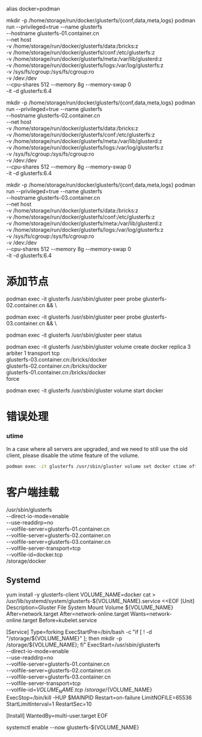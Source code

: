 alias docker=podman

mkdir -p /home/storage/run/docker/glusterfs/{conf,data,meta,logs}
podman run --privileged=true --name glusterfs \
    --hostname glusterfs-01.container.cn \
    --net host \
    -v /home/storage/run/docker/glusterfs/data:/bricks:z \
    -v /home/storage/run/docker/glusterfs/conf:/etc/glusterfs:z \
    -v /home/storage/run/docker/glusterfs/meta:/var/lib/glusterd:z \
    -v /home/storage/run/docker/glusterfs/logs:/var/log/glusterfs:z \
    -v /sys/fs/cgroup:/sys/fs/cgroup:ro \
    -v /dev:/dev \
    --cpu-shares 512 --memory 8g --memory-swap 0 \
    -it -d glusterfs:6.4


mkdir -p /home/storage/run/docker/glusterfs/{conf,data,meta,logs}
podman run --privileged=true --name glusterfs \
    --hostname glusterfs-02.container.cn \
    --net host \
    -v /home/storage/run/docker/glusterfs/data:/bricks:z \
    -v /home/storage/run/docker/glusterfs/conf:/etc/glusterfs:z \
    -v /home/storage/run/docker/glusterfs/meta:/var/lib/glusterd:z \
    -v /home/storage/run/docker/glusterfs/logs:/var/log/glusterfs:z \
    -v /sys/fs/cgroup:/sys/fs/cgroup:ro \
    -v /dev:/dev \
    --cpu-shares 512 --memory 8g --memory-swap 0 \
    -it -d glusterfs:6.4


mkdir -p /home/storage/run/docker/glusterfs/{conf,data,meta,logs}
podman run --privileged=true --name glusterfs \
    --hostname glusterfs-03.container.cn \
    --net host \
    -v /home/storage/run/docker/glusterfs/data:/bricks:z \
    -v /home/storage/run/docker/glusterfs/conf:/etc/glusterfs:z \
    -v /home/storage/run/docker/glusterfs/meta:/var/lib/glusterd:z \
    -v /home/storage/run/docker/glusterfs/logs:/var/log/glusterfs:z \
    -v /sys/fs/cgroup:/sys/fs/cgroup:ro \
    -v /dev:/dev \
    --cpu-shares 512 --memory 8g --memory-swap 0 \
    -it -d glusterfs:6.4



# 添加节点
podman exec -it glusterfs /usr/sbin/gluster peer probe glusterfs-02.container.cn && \

podman exec -it glusterfs /usr/sbin/gluster peer probe glusterfs-03.container.cn && \

podman exec -it glusterfs /usr/sbin/gluster peer status

podman exec -it glusterfs /usr/sbin/gluster volume create docker replica 3 arbiter 1 transport tcp \
    glusterfs-03.container.cn:/bricks/docker \
    glusterfs-02.container.cn:/bricks/docker \
    glusterfs-01.container.cn:/bricks/docker \
    force

podman exec -it glusterfs /usr/sbin/gluster volume start docker

# 错误处理

### utime
In a case where all servers are upgraded, and we need to still use the old client, please disable the utime feature of the volume.
```sh
podman exec -it glusterfs /usr/sbin/gluster volume set docker ctime off
```

# 客户端挂载
/usr/sbin/glusterfs \
    --direct-io-mode=enable \
    --use-readdirp=no \
    --volfile-server=glusterfs-01.container.cn \
    --volfile-server=glusterfs-02.container.cn \
    --volfile-server=glusterfs-03.container.cn \
    --volfile-server-transport=tcp \
    --volfile-id=docker.tcp \
    /storage/docker

## Systemd

yum install -y glusterfs-client
VOLUME_NAME=docker
cat > /usr/lib/systemd/system/glusterfs-${VOLUME_NAME}.service <<EOF
[Unit]
Description=Gluster File System Mount Volume ${VOLUME_NAME}
After=network.target
After=network-online.target
Wants=network-online.target
Before=kubelet.service

[Service]
Type=forking
ExecStartPre=/bin/bash -c "if [ ! -d "/storage/${VOLUME_NAME}" ]; then mkdir -p /storage/${VOLUME_NAME}; fi"
ExecStart=/usr/sbin/glusterfs \
    --direct-io-mode=enable \
    --use-readdirp=no \
    --volfile-server=glusterfs-01.container.cn \
    --volfile-server=glusterfs-02.container.cn \
    --volfile-server=glusterfs-03.container.cn \
    --volfile-server-transport=tcp \
    --volfile-id=${VOLUME_NAME}.tcp \
    /storage/${VOLUME_NAME}
ExecStop=/bin/kill -HUP \$MAINPID
Restart=on-failure
LimitNOFILE=65536
StartLimitInterval=1
RestartSec=10

[Install]
WantedBy=multi-user.target
EOF

systemctl enable --now glusterfs-${VOLUME_NAME}
